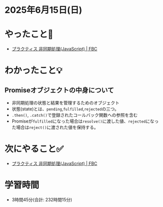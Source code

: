 # 2025年6月15日(日)

# やったこと📝

- [プラクティス 非同期処理\(JavaScript\) \| FBC](https://bootcamp.fjord.jp/practices/204)

# わかったこと💡

## Promiseオブジェクトの中身について
- 非同期処理の状態と結果を管理するためのオブジェクト
- 状態(state)とは、`pending`,`fulfilled`,`rejected`の三つ。
- `.then()`, `.catch()`で登録されたコールバック関数への参照を含む
- Promiseが`fulfilled`になった場合は`resolve()`に渡した値、`rejected`になった場合は`reject()`に渡された値を保持する。

# 次にやること✅

- [プラクティス 非同期処理\(JavaScript\) \| FBC](https://bootcamp.fjord.jp/practices/204)

# 学習時間

- 3時間45分(合計: 232時間15分)
